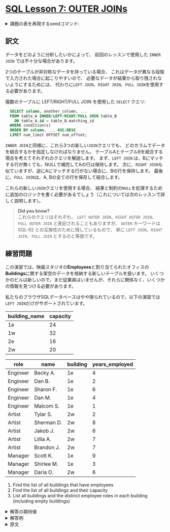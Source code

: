 # [SQL Lesson 7: OUTER JOINs](https://sqlbolt.com/lesson/select_queries_with_outer_joins)

<details>
  <summary>課題の表を再現するseedコマンド:</summary>

  ```SQL
  DROP TABLE IF EXISTS buildings

  CREATE TABLE buildings (
    building_name VARCHAR(10) PRIMARY KEY,
    capacity      INTEGER     NOT NULL
  );

  INSERT INTO buildings (building_name, capacity)
  VALUES
  ('1e', 24),
  ('1w', 32),
  ('2e', 16),
  ('2w', 20);

  DROP TABLE IF EXISTS employees

  CREATE TABLE employees (
    role           VARCHAR(50)  NOT NULL,
    name           VARCHAR(100) NOT NULL,
    building       VARCHAR(10)  NOT NULL,
    years_employed INTEGER      NOT NULL,
    CONSTRAINT fk_building
      FOREIGN KEY (building)
      REFERENCES  buildings(building_name)
  );

  INSERT INTO employees (role, name, building, years_employed)
  VALUES
  ('Engineer', 'Becky A.',   '1e', 4),
  ('Engineer', 'Dan B.',     '1e', 2),
  ('Engineer', 'Sharon F.',  '1e', 6),
  ('Engineer', 'Dan M.',     '1e', 4),
  ('Engineer', 'Malcom S.',  '1e', 1),
  ('Artist',   'Tylar S.',   '2w', 2),
  ('Artist',   'Sherman D.', '2w', 8),
  ('Artist',   'Jakob J.',   '2w', 6),
  ('Artist',   'Lillia A.',  '2w', 7),
  ('Artist',   'Brandon J.', '2w', 7),
  ('Manager',  'Scott K.',   '1e', 9),
  ('Manager',  'Shirlee M.', '1e', 3),
  ('Manager',  'Daria O.',   '2w', 6);
  ```

  または以下を実行:

  ```psql
    \i /home/postgres/dataset/sqlbolt/buildings-employees.sql
  ```
</details>

## 訳文

データをどのように分析したいかによって、
前回のレッスンで使用した `INNER JOIN` では不十分な場合があります。

2つのテーブルが非対称なデータを持っている場合、
これはデータが異なる段階で入力された場合に起こりやすいので、
必要なデータが結果から取り残されないようにするためには、
代わりに`LEFT JOIN`、`RIGHT JOIN`、`FULL JOIN`を使用する必要があります。

複数のテーブルに LEFT/RIGHT/FULL JOIN を使用した `SELECT` クエリ:

```SQL
  SELECT column, another_column, ...
  FROM table_A INNER/LEFT/RIGHT/FULL JOIN table_B
    ON table_A.id = table_B.matching_id
  WHERE condition(s)
  ORDER BY column, ... ASC/DESC
  LIMIT num_limit OFFSET num_offset;
```

`INNER JOIN`と同様に、これら3つの新しい`JOIN`クエリでも、
どのカラムでデータを結合するかを指定しなければなりません。
テーブルAとテーブルBを結合する場合を考えてそれぞれのクエリを解説します。
まず、`LEFT JOIN` は、Bにマッチする行が無くても、NULLで補完してAの行は保持します。
次に、`RIGHT JOIN`も似ていますが、逆にAにマッチする行がない場合に、Bの行を保持します。
最後に、`FULL JOIN`は、A, Bの全ての行を保存して結合します。

これらの新しい`JOIN`クエリを使用する場合、
結果と制約の`NULL`を処理するために追加のロジックを書く必要があるでしょう（これについては次のレッスンで詳しく説明します）。

>**Did you know?**  
これらのクエリはそれぞれ、
`LEFT OUTER JOIN`、`RIGHT OUTER JOIN`、`FULL OUTER JOIN`
と表記されることもありますが、
`OUTER` キーワードは SQL-92 との互換性のために残しているもので、
単に `LEFT JOIN`、`RIGHT JOIN`、`FULL JOIN` とするのと等価です。

## 練習問題

この演習では、映画スタジオの**Employees**と割り当てられたオフィスの**Buildings**に関する架空のデータを格納する新しいテーブルを扱います。
いくつかのビルは新しいので、まだ従業員はいませんが、それらに関係なく、いくつかの情報を見つける必要があります。

私たちのブラウザSQLデータベースはやや限られているので、以下の演習では`LEFT JOIN`だけがサポートされています。

| building_name | capacity |
| ------------- | -------- |
| 1e            | 24       |
| 1w            | 32       |
| 2e            | 16       |
| 2w            | 20       |

| role     | name       | building | years_employed |
| -------- | ---------- | -------- | -------------- |
| Engineer | Becky A.   | 1e       | 4              |
| Engineer | Dan B.     | 1e       | 2              |
| Engineer | Sharon F.  | 1e       | 6              |
| Engineer | Dan M.     | 1e       | 4              |
| Engineer | Malcom S.  | 1e       | 1              |
| Artist   | Tylar S.   | 2w       | 2              |
| Artist   | Sherman D. | 2w       | 8              |
| Artist   | Jakob J.   | 2w       | 6              |
| Artist   | Lillia A.  | 2w       | 7              |
| Artist   | Brandon J. | 2w       | 7              |
| Manager  | Scott K.   | 1e       | 9              |
| Manager  | Shirlee M. | 1e       | 3              |
| Manager  | Daria O.   | 2w       | 6              |

1. Find the list of all buildings that have employees
2. Find the list of all buildings and their capacity
3. List all buildings and the distinct employee roles in each building (including empty buildings)

<details>
  <summary>解答の期待値</summary>

  1. 
  2. 
  3. 
  ```psql
  ```
  ```psql
  ```
  ```psql
  ```
</details>

<details>
  <summary>解答例</summary>

  1. 
  2. 
  3. 
  ```psql
  ```
  ```psql
  ```
  ```psql
  ```
</details>

<details>
  <summary>原文</summary>

  Depending on how you want to analyze the data, the `INNER JOIN` we used last lesson might not be sufficient because the resulting table only contains data that belongs in both of the tables.

  If the two tables have asymmetric data, which can easily happen when data is entered in different stages, then we would have to use a `LEFT JOIN`, `RIGHT JOIN` or `FULL JOIN` instead to ensure that the data you need is not left out of the results.

  Select query with LEFT/RIGHT/FULL JOINs on multiple tables

  ```SQL
    SELECT column, another_column, …
    FROM mytable INNER/LEFT/RIGHT/FULL JOIN another_table
      ON mytable.id = another_table.matching_id
    WHERE condition(s)
    ORDER BY column, … ASC/DESC
    LIMIT num_limit OFFSET num_offset;
  ```

  Like the `INNER JOIN` these three new joins have to specify which column to join the data on.  
  When joining table A to table B, a `LEFT JOIN` simply includes rows from A regardless of whether a matching row is found in B. The `RIGHT JOIN` is the same, but reversed, keeping rows in B regardless of whether a match is found in A. Finally, a `FULL JOIN` simply means that rows from both tables are kept, regardless of whether a matching row exists in the other table.

  When using any of these new joins, you will likely have to write additional logic to deal with `NULL`s in the result and constraints (more on this in the next lesson).

  >**Did you know?**  
  You might see queries with these joins written as `LEFT OUTER JOIN`, `RIGHT OUTER JOIN`, or `FULL OUTER JOIN`, but the `OUTER` keyword is really kept for SQL-92 compatibility and these queries are simply equivalent to `LEFT JOIN`, `RIGHT JOIN`, and `FULL JOIN` respectively.

  ## Exercise

  In this exercise, you are going to be working with a new table which stores fictional data about **Employees** in the film studio and their assigned office **Buildings**. Some of the buildings are new, so they don't have any employees in them yet, but we need to find some information about them regardless.

  Since our browser SQL database is somewhat limited, only the `LEFT JOIN` is supported in the exercise below.

  | building_name | capacity |
  | ------------- | -------- |
  | 1e            | 24       |
  | 1w            | 32       |
  | 2e            | 16       |
  | 2w            | 20       |

  | role     | name       | building | years_employed |
  | -------- | ---------- | -------- | -------------- |
  | Engineer | Becky A.   | 1e       | 4              |
  | Engineer | Dan B.     | 1e       | 2              |
  | Engineer | Sharon F.  | 1e       | 6              |
  | Engineer | Dan M.     | 1e       | 4              |
  | Engineer | Malcom S.  | 1e       | 1              |
  | Artist   | Tylar S.   | 2w       | 2              |
  | Artist   | Sherman D. | 2w       | 8              |
  | Artist   | Jakob J.   | 2w       | 6              |
  | Artist   | Lillia A.  | 2w       | 7              |
  | Artist   | Brandon J. | 2w       | 7              |
  | Manager  | Scott K.   | 1e       | 9              |
  | Manager  | Shirlee M. | 1e       | 3              |
  | Manager  | Daria O.   | 2w       | 6              |
</details>
